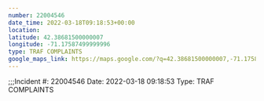 ```yaml
---
number: 22004546
date_time: 2022-03-18T09:18:53+00:00
location: 
latitude: 42.38681500000007
longitude: -71.17587499999996
type: TRAF COMPLAINTS
google_maps_link: https://maps.google.com/?q=42.38681500000007,-71.17587499999996
---
```


;;;Incident #: 22004546  Date: 2022-03-18 09:18:53   Type: TRAF COMPLAINTS
